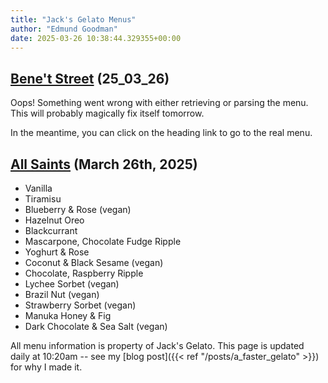 ```yaml
---
title: "Jack's Gelato Menus"
author: "Edmund Goodman"
date: 2025-03-26 10:38:44.329355+00:00
---
```


## [Bene't Street](https://www.jacksgelato.com/bene-t-street-menu) (25_03_26)

Oops! Something went wrong with either retrieving or parsing the menu. This will probably magically fix itself tomorrow.

In the meantime, you can click on the heading link to go to the real menu.


## [All Saints](https://www.jacksgelato.com/all-saints-menu) (March 26th, 2025)

- Vanilla
- Tiramisu
- Blueberry & Rose (vegan)
- Hazelnut Oreo
- Blackcurrant
- Mascarpone, Chocolate Fudge Ripple
- Yoghurt & Rose
- Coconut & Black Sesame (vegan)
- Chocolate, Raspberry Ripple
- Lychee Sorbet (vegan)
- Brazil Nut (vegan)
- Strawberry Sorbet  (vegan)
- Manuka Honey & Fig
- Dark Chocolate & Sea Salt (vegan)

All menu information is property of Jack's Gelato. This page is
updated daily at 10:20am -- see my
[blog post]({{< ref "/posts/a_faster_gelato" >}}) for why I made it.
